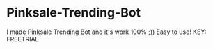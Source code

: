 # Pinksale-Trending-Bot
I made Pinksale Trending Bot and it's work 100% ;)) Easy to use! KEY: FREETRIAL
